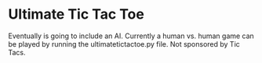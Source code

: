 # Ultimate Tic Tac Toe

Eventually is going to include an AI. Currently a human vs. human game can be played by running the ultimatetictactoe.py file. Not sponsored by Tic Tacs.
